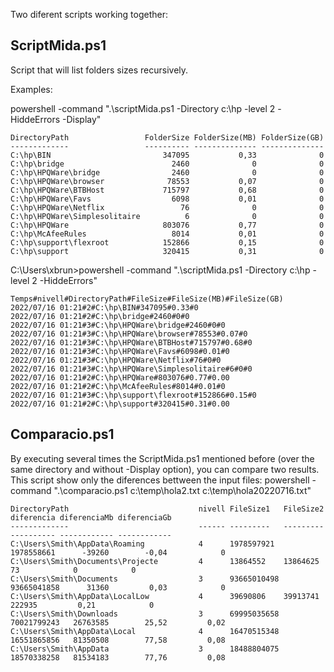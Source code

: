 Two diferent scripts working together:


ScriptMida.ps1
------------------
Script that will list folders sizes recursively.

Examples:

powershell -command ".\scriptMida.ps1 -Directory c:\hp -level 2 -HiddeErrors -Display"

```
DirectoryPath                 FolderSize FolderSize(MB) FolderSize(GB)
-------------                 ---------- -------------- --------------
C:\hp\BIN                         347095           0,33              0
C:\hp\bridge                        2460              0              0
C:\hp\HPQWare\bridge                2460              0              0
C:\hp\HPQWare\browser              78553           0,07              0
C:\hp\HPQWare\BTBHost             715797           0,68              0
C:\hp\HPQWare\Favs                  6098           0,01              0
C:\hp\HPQWare\Netflix                 76              0              0
C:\hp\HPQWare\Simplesolitaire          6              0              0
C:\hp\HPQWare                     803076           0,77              0
C:\hp\McAfeeRules                   8014           0,01              0
C:\hp\support\flexroot            152866           0,15              0
C:\hp\support                     320415           0,31              0
```

C:\Users\xbrun>powershell -command ".\scriptMida.ps1 -Directory c:\hp -level 2 -HiddeErrors"
```
Temps#nivell#DirectoryPath#FileSize#FileSize(MB)#FileSize(GB)
2022/07/16 01:21#2#C:\hp\BIN#347095#0.33#0
2022/07/16 01:21#2#C:\hp\bridge#2460#0#0
2022/07/16 01:21#3#C:\hp\HPQWare\bridge#2460#0#0
2022/07/16 01:21#3#C:\hp\HPQWare\browser#78553#0.07#0
2022/07/16 01:21#3#C:\hp\HPQWare\BTBHost#715797#0.68#0
2022/07/16 01:21#3#C:\hp\HPQWare\Favs#6098#0.01#0
2022/07/16 01:21#3#C:\hp\HPQWare\Netflix#76#0#0
2022/07/16 01:21#3#C:\hp\HPQWare\Simplesolitaire#6#0#0
2022/07/16 01:21#2#C:\hp\HPQWare#803076#0.77#0.00
2022/07/16 01:21#2#C:\hp\McAfeeRules#8014#0.01#0
2022/07/16 01:21#3#C:\hp\support\flexroot#152866#0.15#0
2022/07/16 01:21#2#C:\hp\support#320415#0.31#0.00
```


Comparacio.ps1
-----------------
By executing several times the ScriptMida.ps1 mentioned before (over the same directory and without -Display option), you can compare two results. 
This script show only the diferences bettween the input files:
powershell -command ".\comparacio.ps1 c:\temp\hola2.txt c:\temp\hola20220716.txt"

```
DirectoryPath                             nivell FileSize1   FileSize2   diferencia diferenciaMb diferenciaGb
-------------                             ------ ---------   ---------   ---------- ------------ ------------
C:\Users\Smith\AppData\Roaming            4      1978597921  1978558661      -39260        -0,04            0
C:\Users\Smith\Documents\Projecte         4      13864552    13864625            73            0            0
C:\Users\Smith\Documents                  3      93665010498 93665041858      31360         0,03            0
C:\Users\Smith\AppData\LocalLow           4      39690806    39913741        222935         0,21            0
C:\Users\Smith\Downloads                  3      69995035658 70021799243   26763585        25,52         0,02
C:\Users\Smith\AppData\Local              4      16470515348 16551865856   81350508        77,58         0,08
C:\Users\Smith\AppData                    3      18488804075 18570338258   81534183        77,76         0,08
```

